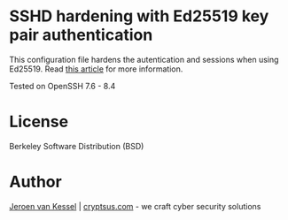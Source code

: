 # SSHD hardening with Ed25519 key pair authentication
This configuration file hardens the autentication and sessions when using Ed25519. Read [this article](https://cryptsus.com/blog/how-to-secure-your-ssh-server-with-public-key-elliptic-curve-ed25519-crypto.html) for more information.

Tested on OpenSSH 7.6 - 8.4

# License
Berkeley Software Distribution (BSD)

# Author
[Jeroen van Kessel](https://twitter.com/jeroenvkessel) | [cryptsus.com](https://cryptsus.com) - we craft cyber security solutions
